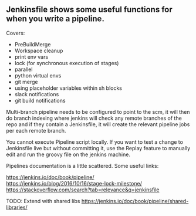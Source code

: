 ## Jenkinsfile shows some useful functions for when you write a pipeline.

Covers:
* PreBuildMerge
* Workspace cleanup
* print env vars
* lock (for synchronous execution of stages)
* parallel 
* python virtual envs
* git merge
* using placeholder variables within sh blocks
* slack notifications
* git build notifications


Multi-branch pipeline needs to be configured to point to the scm, it will then do branch indexing
where jenkins will check any remote branches of the repo and if they contain a Jenkinsfile,
it will create the relevant pipeline jobs per each remote branch.

You cannot execute Pipeline script locally.
If you want to test a change to Jenkinsfile live but without committing it,
use the Replay feature to manually edit and run the groovy file on the jenkins machine.

Pipelines documentation is a little scattered. Some useful links:

https://jenkins.io/doc/book/pipeline/
https://jenkins.io/blog/2016/10/16/stage-lock-milestone/
https://stackoverflow.com/search?tab=relevance&q=jenkinsfile

TODO:
Extend with shared libs
https://jenkins.io/doc/book/pipeline/shared-libraries/




